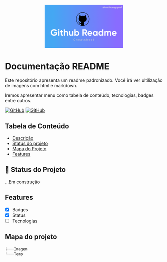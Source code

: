 <p width="100%" align="center">
    <img src="./Imagem/LOGO.png" alt="logo" width="250px">
</p>

# Documentação README

<p id="descricao" align="justify">
Este repositório apresenta um readme padronizado. Você irá ver ultilização de imagens com html e markdown.

Iremos apresentar menu como tabela de conteúdo, tecnologias, badges entre outros.
</p>

[![GitHub](https://img.shields.io/badge/--181717?logo=github&logoColor=ffffff)](https://github.com/) [![GitHub](https://badgen.net/badge/icon/github?icon=github&label)](https://github.com)

## Tabela de Conteúdo

<ul>
    <li><a href="#descricao">Descrição</a></li>
    <li><a href="#status">Status do projeto</a></li>
    <li><a href="#mapa">Mapa do Projeto</a></li>
    <li><a href="#features">Features</a></li>
</ul>

## :rocket: Status do Projeto
<p id="status">
    ...Em construção

</p>

## Features

- [X] Badges
- [X] Status
- [  ] Tecnologias

<p id="mapa"></p>

## Mapa do projeto

```.
├───Imagem
└───Temp
```
